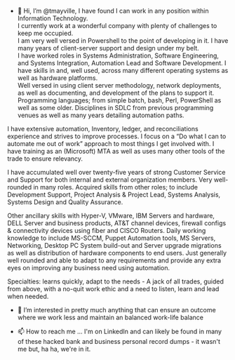 - 👋 Hi, I’m @tmayville, I have found I can work in any position within Information Technology.  
I currently work at a wonderful company with plenty of challenges to keep me occupied.  
I am very well versed in Powershell to the point of developing in it. 
I have many years of client-server support and design under my belt.  
I have worked roles in Systems Administration, Software Engineering, and Systems Integration, Automation Lead and Software Development. 
I have skills in and, well used, across many different operating systems as well as hardware platforms.  
Well versed in using client server methodology, network deployments, as well as documenting, and development of the plans to support it.  
Programming languages; from simple batch, bash, Perl, PowerShell as well as some older. 
Disciplines in SDLC from previous programming venues as well as many years detailing automation paths. 

I have extensive automation, Inventory, ledger, and reconciliations experience and strives to improve processes. 
I focus on a “Do what I can to automate me out of work” approach to most things I get involved with. 
I have training as an (Microsoft) MTA as well as uses many other tools of the trade to ensure relevancy. 

I have accumulated well over twenty-five years of strong Customer Service and Support for both internal and external organization members. 
Very well-rounded in many roles. 
Acquired skills from other roles; to include Development Support, Project Analysis & Project Lead, Systems Analysis, Systems Design and Quality Assurance. 

Other ancillary skills with Hyper-V, VMware, IBM Servers and hardware, DELL Server and business products, AT&T channel devices, firewall configs & connectivity devices using fiber and CISCO Routers. 
Daily working knowledge to include MS-SCCM, Puppet Automation tools, MS Servers, Networking, Desktop PC System build-out and Server upgrade migrations as well as distribution of hardware components to end users. 
Just generally well rounded and able to adapt to any requirements and provide any extra eyes on improving any business need using automation.

Specialties: learns quickly, adapt to the needs - A jack of all trades, guided from above, with a no-quit work ethic and a need to listen, learn and lead when needed.

- 👀 I’m interested in pretty much anything that can ensure an outcome where we work less and maintain an balanced work-life balance

- 📫 How to reach me ... I'm on LinkedIn and can likely be found in many of these hacked bank and business personal record dumps - it wasn't me but, ha ha, we're in it.
